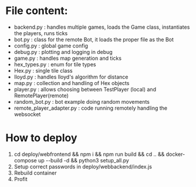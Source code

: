 # File content:

 - backend.py : handles multiple games, loads the Game class, instantiates the players, runs ticks
 - bot.py : class for the remote Bot, it loads the proper file as the Bot
 - config.py : global game config
 - debug.py : plotting and logging in debug
 - game.py : handles map generation and ticks
 - hex_types.py : enum for tile types
 - Hex.py : single tile class
 - lloyd.py : handles lloyd's algorithm for distance
 - map.py : collection and handling of Hex objects
 - player.py : allows choosing between TestPlayer (local) and RemotePlayer(remote)
 - random_bot.py : bot example doing random movements
 - remote_player_adapter.py : code running remotely handling the websocket

# How to deploy

   1. cd deploy/webfrontend && npm i && npm run build && cd .. && docker-compose up --build -d && python3 setup_all.py
   2. Setup correct passwords in deploy/webbackend/index.js
   3. Rebuild container
   4. Profit
